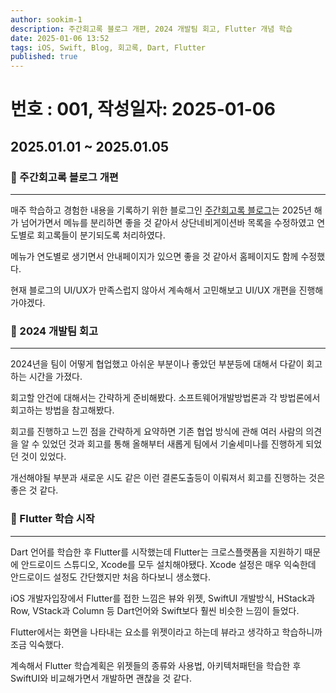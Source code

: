 ```yaml
---
author: sookim-1
description: 주간회고록 블로그 개편, 2024 개발팀 회고, Flutter 개념 학습
date: 2025-01-06 13:52
tags: iOS, Swift, Blog, 회고록, Dart, Flutter
published: true
---
```

# 번호 : 001, 작성일자: 2025-01-06
## 2025.01.01 ~ 2025.01.05
### 👷 주간회고록 블로그 개편

---

매주 학습하고 경험한 내용을 기록하기 위한 블로그인 [주간회고록 블로그](https://sookim-1.github.io/)는 2025년 해가 넘어가면서 메뉴를 분리하면 좋을 것 같아서 상단네비게이션바 목록을 수정하였고 연도별로 회고록들이 분기되도록 처리하였다.

메뉴가 연도별로 생기면서 안내페이지가 있으면 좋을 것 같아서 홈페이지도 함께 수정했다.

현재 블로그의 UI/UX가 만족스럽지 않아서 계속해서 고민해보고 UI/UX 개편을 진행해가야겠다.

### 🤔 2024 개발팀 회고

---

2024년을 팀이 어떻게 협업했고 아쉬운 부분이나 좋았던 부분등에 대해서 다같이 회고하는 시간을 가졌다.

회고할 안건에 대해서는 간략하게 준비해봤다. 소프트웨어개발방법론과 각 방법론에서 회고하는 방법을 참고해봤다.

회고를 진행하고 느낀 점을 간략하게 요약하면 기존 협업 방식에 관해 여러 사람의 의견을 알 수 있었던 것과 회고를 통해 올해부터 새롭게 팀에서 기술세미나를 진행하게 되었던 것이 있었다.

개선해야될 부분과 새로운 시도 같은 이런 결론도출등이 이뤄져서 회고를 진행하는 것은 좋은 것 같다.

### 🌈 Flutter 학습 시작

---

Dart 언어를 학습한 후 Flutter를 시작했는데 Flutter는 크로스플랫폼을 지원하기 때문에 안드로이드 스튜디오, Xcode를 모두 설치해야됐다. Xcode 설정은 매우 익숙한데 안드로이드 설정도 간단했지만 처음 하다보니 생소했다.

iOS 개발자입장에서 Flutter를 접한 느낌은 뷰와 위젯, SwiftUI 개발방식, HStack과 Row, VStack과 Column 등 Dart언어와 Swift보다 훨씬 비슷한 느낌이 들었다.

Flutter에서는 화면을 나타내는 요소를 위젯이라고 하는데 뷰라고 생각하고 학습하니까 조금 익숙했다.

계속해서 Flutter 학습계획은 위젯들의 종류와 사용법, 아키텍처패턴을 학습한 후 SwiftUI와 비교해가면서 개발하면 괜찮을 것 같다.
